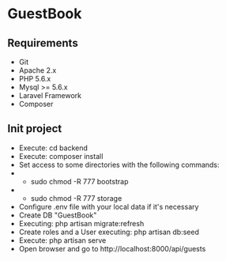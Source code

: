 # GuestBook #

## Requirements ##

* Git
* Apache 2.x
* PHP 5.6.x
* Mysql >= 5.6.x
* Laravel Framework
* Composer

## Init project ##
* Execute: cd backend
* Execute: composer install
* Set access to some directories with the following commands:
* * sudo chmod -R 777 bootstrap
* * sudo chmod -R 777 storage
* Configure .env file with your local data if it's necessary
* Create DB "GuestBook"
* Executing: php artisan migrate:refresh
* Create roles and a User executing: php artisan db:seed
* Execute: php artisan serve
* Open browser and go to http://localhost:8000/api/guests
